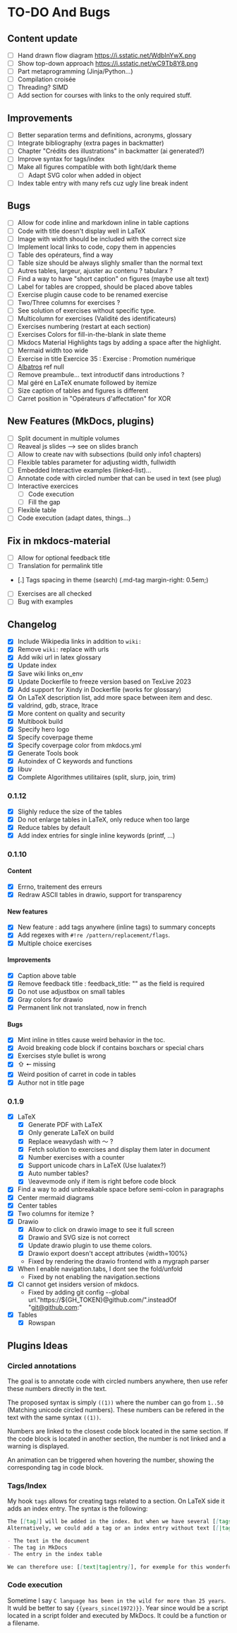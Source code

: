 # TO-DO And Bugs

## Content update

- [ ] Hand drawn flow diagram https://i.sstatic.net/WdbInYwX.png
- [ ] Show top-down approach https://i.sstatic.net/wC9Tb8Y8.png
- [ ] Part metaprogramming (Jinja/Python...)
- [ ] Compilation croisée
- [ ] Threading? SIMD
- [ ] Add section for courses with links to the only required stuff.

## Improvements

- [ ] Better separation terms and definitions, acronyms, glossary
- [ ] Integrate bibliography (extra pages in backmatter)
- [ ] Chapter "Crédits des illustrations" in backmatter (ai generated?)
- [ ] Improve syntax for tags/index
- [ ] Make all figures compatible with both light/dark theme
  - [ ] Adapt SVG color when added in object
- [ ] Index table entry with many refs cuz ugly line break indent

## Bugs

- [ ] Allow for code inline and markdown inline in table captions
- [ ] Code with title doesn't display well in LaTeX
- [ ] Image with width should be included with the correct size
- [ ] Implement local links to code, copy them in appencies
- [ ] Table des opérateurs, find a way
- [ ] Table size should be always slighly smaller than the normal text
- [ ] Autres tables, largeur, ajuster au contenu ? tabularx ?
- [ ] Find a way to have "short caption" on figures (maybe use alt text)
- [ ] Label for tables are cropped, should be placed above tables
- [ ] Exercise plugin cause code to be renamed exercise
- [ ] Two/Three columns for exercises ?
- [ ] See solution of exercises without specific type.
- [ ] Multicolumn for exercises (Validité des identificateurs)
- [ ] Exercises numbering (restart at each section)
- [ ] Exercises Colors for fill-in-the-blank in slate theme
- [ ] Mkdocs Material Highlights tags by adding a space after the highlight.
- [ ] Mermaid width too wide
- [ ] Exercise in title Exercice 35 : Exercise : Promotion numérique
- [ ] [Albatros](/assets/src/albatros.txt) ref null
- [ ] Remove preambule… text introductif dans introductions ?
- [ ] Mal géré en LaTeX enumate followed by itemize
- [ ] Size caption of tables and figures is different
- [ ] Carret position in "Opérateurs d'affectation" for XOR

## New Features (MkDocs, plugins)

- [ ] Split document in multiple volumes
- [ ] Reaveal js slides --> see on slides branch
- [ ] Allow to create nav with subsections (build only info1 chapters)
- [ ] Flexible tables parameter for adjusting width, fullwidth
- [ ] Embedded Interactive examples (linked-list)...
- [ ] Annotate code with circled number that can be used in text (see plug)
- [ ] Interactive exercices
  - [ ] Code execution
  - [ ] Fill the gap
- [ ] Flexible table
- [ ] Code execution (adapt dates, things...)

## Fix in mkdocs-material

- [ ] Allow for optional feedback title
- [ ] Translation for permalink title
- [.] Tags spacing in theme (search) (.md-tag margin-right: 0.5em;)
- [ ] Exercises are all checked
- [ ] Bug with examples

## Changelog

- [x] Include Wikipedia links in addition to `wiki:`
- [x] Remove `wiki:` replace with urls
- [x] Add wiki url in latex glossary
- [x] Update index
- [x] Save wiki links on_env
- [x] Update Dockerfile to freeze version based on TexLive 2023
- [x] Add support for Xindy in Dockerfile (works for glossary)
- [x] On LaTeX description list, add more space between item and desc.
- [x] valdrind, gdb, strace, ltrace
- [x] More content on quality and security
- [x] Multibook build
- [x] Specify hero logo
- [x] Specify coverpage theme
- [x] Specify coverpage color from mkdocs.yml
- [x] Generate Tools book
- [x] Autoindex of C keywords and functions
- [x] libuv
- [x] Complete Algorithmes utilitaires (split, slurp, join, trim)

### 0.1.12

- [x] Slighly reduce the size of the tables
- [x] Do not enlarge tables in LaTeX, only reduce when too large
- [x] Reduce tables by default
- [x] Add index entries for single inline keywords (printf, ...)

### 0.1.10

#### Content

- [x] Errno, traitement des erreurs
- [x] Redraw ASCII tables in drawio, support for transparency

#### New features

- [x] New feature : add tags anywhere (inline tags) to summary concepts
- [x] Add regexes with `#!re /pattern/replacement/flags`.
- [x] Multiple choice exercises

#### Improvements

- [x] Caption above table
- [x] Remove feedback title : feedback_title: "" as the field is required
- [x] Do not use adjustbox on small tables
- [x] Gray colors for drawio
- [x] Permanent link not translated, now in french

#### Bugs

- [x] Mint inline in titles cause weird behavior in the toc.
- [x] Avoid breaking code block if contains boxchars or special chars
- [x] Exercises style bullet is wrong
- [x] ⇧ 🠔 missing
- [x] Weird position of carret in code in tables
- [x] Author not in title page

### 0.1.9

- [x] LaTeX
  - [x] Generate PDF with LaTeX
  - [x] Only generate LaTeX on build
  - [x] Replace weavydash with 〜 ?
  - [x] Fetch solution to exercises and display them later in document
  - [x] Number exercises with a counter
  - [x] Support unicode chars in LaTeX (Use lualatex?)
  - [x] Auto number tables?
  - [x] \leavevmode only if item is right before code block
- [x] Find a way to add unbreakable space before semi-colon in paragraphs
- [x] Center mermaid diagrams
- [x] Center tables
- [x] Two columns for itemize ?
- [x] Drawio
  - [x] Allow to click on drawio image to see it full screen
  - [x] Drawio and SVG size is not correct
  - [x] Update drawio plugin to use theme colors.
  - [x] Drawio export doesn't accept attributes {width=100%}
  - Fixed by rendering the drawio frontend with a mygraph parser
- [x] When I enable navigation.tabs, I dont see the fold/unfold
  - Fixed by not enabling the navigation.sections
- [x] CI cannot get insiders version of mkdocs.
  - Fixed by adding git config --global url."https://${GH_TOKEN}@github.com/".insteadOf "git@github.com:"
- [x] Tables
  - [x] Rowspan

## Plugins Ideas

### Circled annotations

The goal is to annotate code with circled numbers anywhere, then use refer these numbers directly in the text.

The proposed syntax is simply `((1))` where the number can go from `1..50` (Matching unicode circled numbers). These numbers can be refered in the text with the same syntax `((1))`.

Numbers are linked to the closest code block located in the same section. If the code block is located in another section, the number is not linked and a warning is displayed.

An animation can be triggered when hovering the number, showing the corresponding tag in code block.

### Tags/Index

My hook `tags` allows for creating tags related to a section. On LaTeX side it adds an index entry. The syntax is the following:

```markdown
The [[tag]] will be added in the index. But when we have several [[tags|tag]], we want to only add the singular form.
Alternatively, we could add a tag or an index entry without text [[|tag]]. Sometime we want different values for :

- The text in the document
- The tag in MkDocs
- The entry in the index table

We can therefore use: [[text|tag|entry]], for exemple for this wonderful movie, [[The Matrix|Matrix|Matrix, The]].
```

### Code execution

Sometime I say `C language has been in the wild for more than 25 years`. It wuld be better to say `{{years_since(1972)}}`. Year since would be a script located in a script folder and executed by MkDocs. It could be a function or a filename.